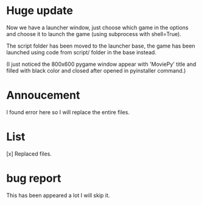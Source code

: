 # Huge update

Now we have a launcher window, just choose which
game in the options and choose it to launch the
game (using subprocess with shell=True).

The script folder has been moved to the launcher
base, the game has been launched using code from
script/ folder in the base instead.

(I just noticed the 800x600 pygame window appear
with 'MoviePy' title and filled with black color
and closed after opened in pyinstaller command.)

# Annoucement
I found error here so I will replace the entire 
files.

# List
[x] Replaced files.

# bug report 
This has been appeared a lot I will skip it.
